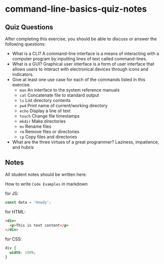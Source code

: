 # command-line-basics-quiz-notes

## Quiz Questions

After completing this exercise, you should be able to discuss or answer the following questions:

- What is a CLI?
  A command-line interface is a means of interacting with a computer program by inputting lines of text called command-lines.
- What is a GUI?
  Graphical user interface is a form of user interface that allows users to interact with electronical devices through icons and indicators.
- Give at least one use case for each of the commands listed in this exercise.
  - `man`
    An interface to the system reference manuals
  - `cat`
    Concatenate file to standard output
  - `ls`
    List directory contents
  - `pwd`
    Print name of current/working directory
  - `echo`
    Display a line of text
  - `touch`
    Change file timestamps
  - `mkdir`
    Make directories
  - `mv`
    Rename files
  - `rm`
    Remove files or directories
  - `cp`
    Copy files and directories
- What are the three virtues of a great programmer?
  Laziness, impatience, and hubris

## Notes

All student notes should be written here.

How to write `Code Examples` in markdown

for JS:

```javascript
const data = 'Howdy';
```

for HTML:

```html
<div>
  <p>This is text content</p>
</div>
```

for CSS:

```css
div {
  width: 100%;
}
```
